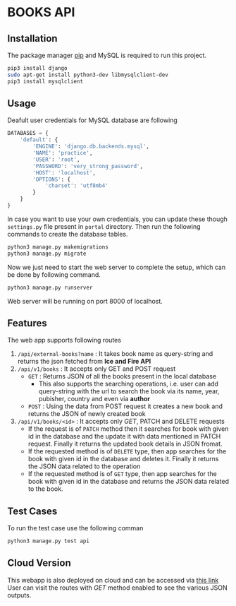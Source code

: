 # BOOKS API

## Installation

The package manager [pip](https://pip.pypa.io/en/stable/) and MySQL is required to run this project.

```bash
pip3 install django
sudo apt-get install python3-dev libmysqlclient-dev
pip3 install mysqlclient
```

## Usage
Deafult user credentials for MySQL database are following
```python
DATABASES = {
    'default': {
        'ENGINE': 'django.db.backends.mysql', 
        'NAME': 'practice',
        'USER': 'root',
        'PASSWORD': 'very_strong_password',
        'HOST': 'localhost',
        'OPTIONS': {
            'charset': 'utf8mb4' 
        }
    }
}
```
In case you want to use your own credentials, you can update these though `settings.py` file present in `portal` directory. Then run the following commands to create the database tables.

```bash
python3 manage.py makemigrations
python3 manage.py migrate
```
Now we just need to start the web server to complete the setup, which can be done by following command.
```python
python3 manage.py runserver
```
Web server will be running on port 8000 of localhost.

## Features
The web app supports following routes

1. `/api/external-books?name` : It takes book name as query-string and returns the json fetched from **Ice and Fire API**
2. `/api/v1/books` : It accepts only GET and POST request
   - `GET` : Returns JSON of all the books present in the local database
       - This also supports the searching operations, i.e. user can add query-string with the url to search the book via its name, year, pubisher, country and even via **author**
   - `POST` : Using the data from POST request it creates a new book and returns the JSON of newly created book
3. `/api/v1/books/<id>` : It accepts only *GET*, PATCH and DELETE requests
   - If the request is of `PATCH` method then it searches for book with given id in the database and the update it with data mentioned in PATCH request. Finally it returns the updated book details in JSON fromat.
    - If the requested method is of `DELETE` type, then app searches for the book with given id in the database and deletes it. Finally it returns the JSON data related to the operation
    - If the requested method is of `GET` type, then app searches for the book with given id in the database and returns the JSON data related to the book.

## Test Cases
To run the test case use the following comman
```python
python3 manage.py test api
```

## Cloud Version

This webapp is also deployed on cloud and can be accessed via [this link](http://178.18.244.251/)
User can visit the routes with *GET* method enabled to see the various JSON outputs.
